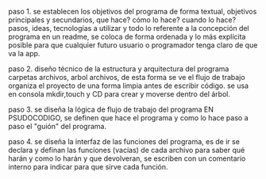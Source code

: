 paso 1.
    se establecen los objetivos del programa de forma textual, objetivos principales y secundarios, que hace? cómo lo hace? cuando lo hace? pasos, ideas, tecnologías a utilizar y todo lo referente a la concepción del programa en un readme, se coloca de forma ordenada y lo más explícita posible para que cualquier futuro usuario o programador tenga claro de que va la app. 

paso 2. 
    diseño técnico de la estructura y arquitectura del programa carpetas archivos, arbol archivos, de esta forma se ve el flujo de trabajo organiza el proyecto de una forma limpia antes de escribir código.
se usa en consola mkdir,touch y CD para crear y moverse dentro del árbol.

paso 3. 
    se diseña la lógica de flujo de trabajo del programa EN PSUDOCODIGO, se definen que hace el programa y como lo hace paso a paso el "guión" del programa.

paso 4. 
    se diseña la interfaz de las funciones del programa, es de ir se declara y definan las funciones (vacías) de cada archivo para saber qué harán y como lo harán y que devolveran, se escriben con un comentario interno para indicar para que sirve cada función.
    
   